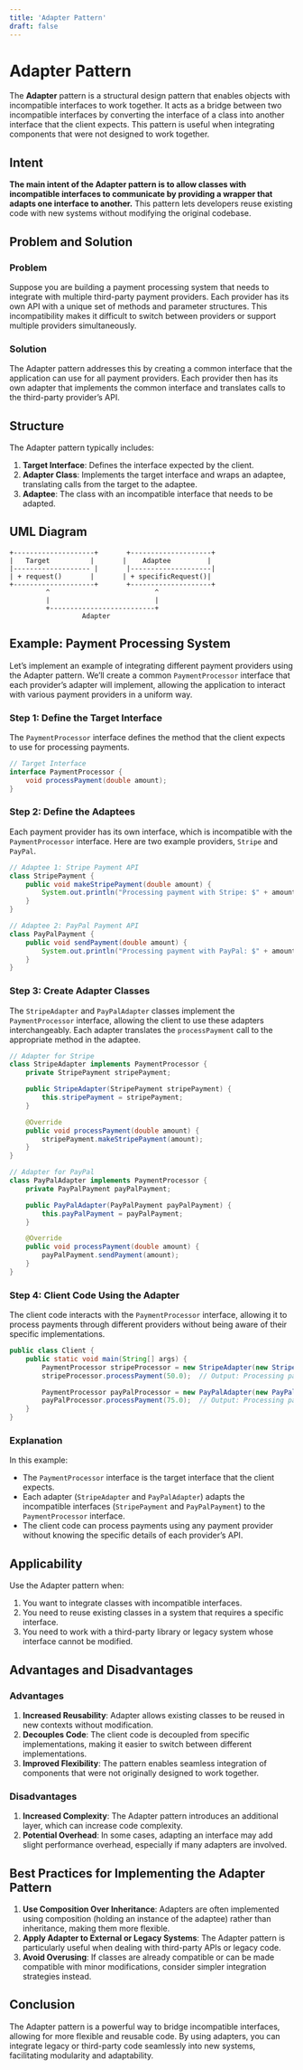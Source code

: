 ```yaml
---
title: 'Adapter Pattern'
draft: false
---
```


# Adapter Pattern

The **Adapter** pattern is a structural design pattern that enables objects with incompatible interfaces to work together. It acts as a bridge between two incompatible interfaces by converting the interface of a class into another interface that the client expects. This pattern is useful when integrating components that were not designed to work together.

## Intent

**The main intent of the Adapter pattern is to allow classes with incompatible interfaces to communicate by providing a wrapper that adapts one interface to another.** This pattern lets developers reuse existing code with new systems without modifying the original codebase.

## Problem and Solution

### Problem
Suppose you are building a payment processing system that needs to integrate with multiple third-party payment providers. Each provider has its own API with a unique set of methods and parameter structures. This incompatibility makes it difficult to switch between providers or support multiple providers simultaneously.

### Solution
The Adapter pattern addresses this by creating a common interface that the application can use for all payment providers. Each provider then has its own adapter that implements the common interface and translates calls to the third-party provider’s API.

## Structure

The Adapter pattern typically includes:
1. **Target Interface**: Defines the interface expected by the client.
2. **Adapter Class**: Implements the target interface and wraps an adaptee, translating calls from the target to the adaptee.
3. **Adaptee**: The class with an incompatible interface that needs to be adapted.

## UML Diagram

```
+--------------------+       +--------------------+
|   Target          |       |    Adaptee         |
|------------------- |       |--------------------|
| + request()       |       | + specificRequest()|
+--------------------+       +--------------------+
         ^                          ^
         |                          |
         +--------------------------+
                  Adapter
```

## Example: Payment Processing System

Let’s implement an example of integrating different payment providers using the Adapter pattern. We’ll create a common `PaymentProcessor` interface that each provider’s adapter will implement, allowing the application to interact with various payment providers in a uniform way.

### Step 1: Define the Target Interface

The `PaymentProcessor` interface defines the method that the client expects to use for processing payments.

```java
// Target Interface
interface PaymentProcessor {
    void processPayment(double amount);
}
```

### Step 2: Define the Adaptees

Each payment provider has its own interface, which is incompatible with the `PaymentProcessor` interface. Here are two example providers, `Stripe` and `PayPal`.

```java
// Adaptee 1: Stripe Payment API
class StripePayment {
    public void makeStripePayment(double amount) {
        System.out.println("Processing payment with Stripe: $" + amount);
    }
}

// Adaptee 2: PayPal Payment API
class PayPalPayment {
    public void sendPayment(double amount) {
        System.out.println("Processing payment with PayPal: $" + amount);
    }
}
```

### Step 3: Create Adapter Classes

The `StripeAdapter` and `PayPalAdapter` classes implement the `PaymentProcessor` interface, allowing the client to use these adapters interchangeably. Each adapter translates the `processPayment` call to the appropriate method in the adaptee.

```java
// Adapter for Stripe
class StripeAdapter implements PaymentProcessor {
    private StripePayment stripePayment;

    public StripeAdapter(StripePayment stripePayment) {
        this.stripePayment = stripePayment;
    }

    @Override
    public void processPayment(double amount) {
        stripePayment.makeStripePayment(amount);
    }
}

// Adapter for PayPal
class PayPalAdapter implements PaymentProcessor {
    private PayPalPayment payPalPayment;

    public PayPalAdapter(PayPalPayment payPalPayment) {
        this.payPalPayment = payPalPayment;
    }

    @Override
    public void processPayment(double amount) {
        payPalPayment.sendPayment(amount);
    }
}
```

### Step 4: Client Code Using the Adapter

The client code interacts with the `PaymentProcessor` interface, allowing it to process payments through different providers without being aware of their specific implementations.

```java
public class Client {
    public static void main(String[] args) {
        PaymentProcessor stripeProcessor = new StripeAdapter(new StripePayment());
        stripeProcessor.processPayment(50.0);  // Output: Processing payment with Stripe: $50.0

        PaymentProcessor payPalProcessor = new PayPalAdapter(new PayPalPayment());
        payPalProcessor.processPayment(75.0);  // Output: Processing payment with PayPal: $75.0
    }
}
```

### Explanation
In this example:
- The `PaymentProcessor` interface is the target interface that the client expects.
- Each adapter (`StripeAdapter` and `PayPalAdapter`) adapts the incompatible interfaces (`StripePayment` and `PayPalPayment`) to the `PaymentProcessor` interface.
- The client code can process payments using any payment provider without knowing the specific details of each provider’s API.

## Applicability

Use the Adapter pattern when:
1. You want to integrate classes with incompatible interfaces.
2. You need to reuse existing classes in a system that requires a specific interface.
3. You need to work with a third-party library or legacy system whose interface cannot be modified.

## Advantages and Disadvantages

### Advantages
1. **Increased Reusability**: Adapter allows existing classes to be reused in new contexts without modification.
2. **Decouples Code**: The client code is decoupled from specific implementations, making it easier to switch between different implementations.
3. **Improved Flexibility**: The pattern enables seamless integration of components that were not originally designed to work together.

### Disadvantages
1. **Increased Complexity**: The Adapter pattern introduces an additional layer, which can increase code complexity.
2. **Potential Overhead**: In some cases, adapting an interface may add slight performance overhead, especially if many adapters are involved.

## Best Practices for Implementing the Adapter Pattern

1. **Use Composition Over Inheritance**: Adapters are often implemented using composition (holding an instance of the adaptee) rather than inheritance, making them more flexible.
2. **Apply Adapter to External or Legacy Systems**: The Adapter pattern is particularly useful when dealing with third-party APIs or legacy code.
3. **Avoid Overusing**: If classes are already compatible or can be made compatible with minor modifications, consider simpler integration strategies instead.

## Conclusion

The Adapter pattern is a powerful way to bridge incompatible interfaces, allowing for more flexible and reusable code. By using adapters, you can integrate legacy or third-party code seamlessly into new systems, facilitating modularity and adaptability.